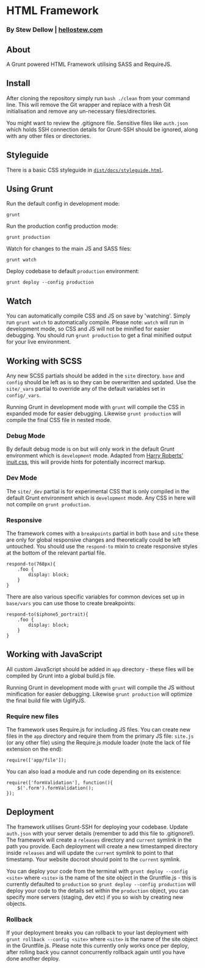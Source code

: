 # HTML Framework
### By Stew Dellow | [hellostew.com](http://hellostew.com/ "Creative Web Developer")

## About
A Grunt powered HTML Framework utilising SASS and RequireJS.

## Install
After cloning the repository simply run `bash ./clean` from your command line. This will remove the Git wrapper and replace with a fresh Git initialisation and remove any un-necessary files/directories.

You might want to review the .gitignore file. Sensitive files like `auth.json` which holds SSH connection details for Grunt-SSH should be ignored, along with any other files or directories.

## Styleguide
There is a basic CSS styleguide in [`dist/docs/styleguide.html`](dist/docs/styleguide.html).

## Using Grunt
Run the default config in development mode:

	grunt
Run the production config production mode:

	grunt production
Watch for changes to the main JS and SASS files:

	grunt watch
Deploy codebase to default `production` environment:

	grunt deploy --config production

## Watch
You can automatically compile CSS and JS on save by 'watching'. Simply run `grunt watch` to automatically compile. Please note: `watch` will run in development mode, so CSS and JS will not be minified for easier debugging. You should run `grunt production` to get a final minified output for your live environment.

## Working with SCSS
Any new SCSS partials should be added in the `site` directory. `base` and `config` should be left as is so they can be overwritten and updated. Use the `site/_vars` partial to override any of the default variables set in `config/_vars`.

Running Grunt in development mode with `grunt` will compile the CSS in expanded mode for easier debugging. Likewise `grunt production` will compile the final CSS file in nested mode.

### Debug Mode
By default debug mode is on but will only work in the default Grunt environment which is `development` mode. Adapted from [Harry Roberts' inuit.css](https://github.com/csswizardry/inuit.css), this will provide hints for potentially incorrect markup.

### Dev Mode
The `site/_dev` partial is for experimental CSS that is only compiled in the default Grunt environment which is `development` mode. Any CSS in here will not compile on `grunt production`.

### Responsive
The framework comes with a `breakpoints` partial in both `base` and `site` these are only for global responsive changes and theoretically could be left untouched. You should use the `respond-to` mixin to create responsive styles at the bottom of the relevant partial file.

	respond-to(768px){
		.foo {
			display: block;
		}
	}

There are also various specific variables for common devices set up in `base/vars` you can use those to create breakpoints:

	respond-to($iphone5_portrait){
		.foo {
			display: block;
		}
	}

## Working with JavaScript
All custom JavaScript should be added in `app` directory - these files will be compiled by Grunt into a global build.js file.

Running Grunt in development mode with `grunt` will compile the JS without minification for easier debugging. Likewise `grunt production` will optimize the final build file with UglifyJS.

### Require new files
The framework uses Require.js for including JS files. You can create new files in the `app` directory and require them from the primary JS file: `site.js` (or any other file) using the Require.js module loader (note the lack of file extension on the end):

	require(['app/file']);

You can also load a module and run code depending on its existence:

	require(['formValidation'], function(){
		$('.form').formValidation();
	});

## Deployment
The framework utilises Grunt-SSH for deploying your codebase. Update `auth.json` with your server details (remember to add this file to .gitignore!). The framework will create a `releases` directory and `current` symlink in the path you provide. Each deployment will create a new timestamped directory inside `releases` and will update the `current` symlink to point to that timestamp. Your website docroot should point to the `current` symlink.

You can deploy your code from the terminal with `grunt deploy --config <site>` where `<site>` is the name of the site object in the Gruntfile.js - this is currently defaulted to `production` so `grunt deploy --config production` will deploy your code to the details set within the `production` object, you can specify more servers (staging, dev etc) if you so wish by creating new objects.

### Rollback
If your deployment breaks you can rollback to your last deployment with `grunt rollback --config <site>` where `<site>` is the name of the site object in the Gruntfile.js. Please note this currently only works once per deploy, after rolling back you cannot concurrently rollback again until you have done another deploy.
